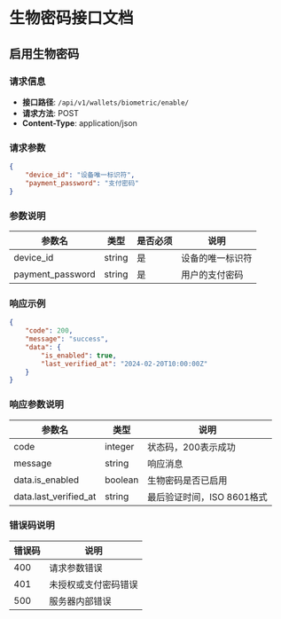 # 生物密码接口文档

## 启用生物密码

### 请求信息

- **接口路径**: `/api/v1/wallets/biometric/enable/`
- **请求方法**: POST
- **Content-Type**: application/json

### 请求参数

```json
{
    "device_id": "设备唯一标识符",
    "payment_password": "支付密码"
}
```

### 参数说明

| 参数名 | 类型 | 是否必须 | 说明 |
|--------|------|----------|------|
| device_id | string | 是 | 设备的唯一标识符 |
| payment_password | string | 是 | 用户的支付密码 |

### 响应示例

```json
{
    "code": 200,
    "message": "success",
    "data": {
        "is_enabled": true,
        "last_verified_at": "2024-02-20T10:00:00Z"
    }
}
```

### 响应参数说明

| 参数名 | 类型 | 说明 |
|--------|------|------|
| code | integer | 状态码，200表示成功 |
| message | string | 响应消息 |
| data.is_enabled | boolean | 生物密码是否已启用 |
| data.last_verified_at | string | 最后验证时间，ISO 8601格式 |

### 错误码说明

| 错误码 | 说明 |
|--------|------|
| 400 | 请求参数错误 |
| 401 | 未授权或支付密码错误 |
| 500 | 服务器内部错误 |